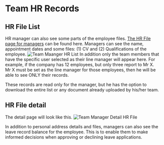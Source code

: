 # Team HR Records

## HR File List
HR manager can also see some parts of the employee files. [The HR File page for managers](https://skhokho.io/management/team/hr-file/view) can be found here. Managers can see the name, appointment dates and some files: (1) CV and (2) Qualifications of the employee.
![Team Maanger HR List](/img/team_list.png)
In addition only the team members that have the specific user selected as their line manager will appear here. For example, if the company has 12 employees, but only three report to Mr X. Mr X must be set as the line manager for those employees, then he will be able to see ONLY their records.

These records are read only for the manager, but he has the option to download the entire list or any document already uploaded by his/her team.

## HR File detail

The detail page will look like this.
![Team Manager Detail HR File](/img/team_hr_file.png)

In addition to personal address details and files, managers can also see the leave record balance for the employee. This is to enable them to make informed decisions when approving or declining leave applications.
